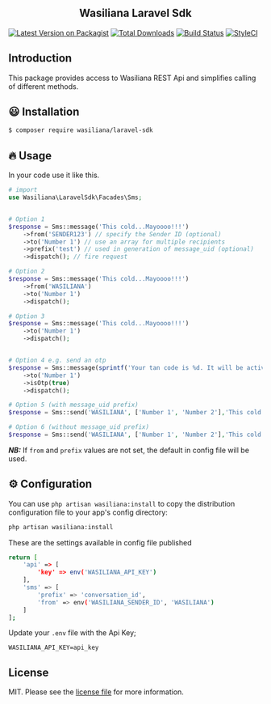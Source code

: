 <h2 align="center">
    Wasiliana Laravel Sdk
</h2>

<p align="center">

[![Latest Version on Packagist][ico-version]][link-packagist]
[![Total Downloads][ico-downloads]][link-downloads]
[![Build Status][ico-travis]][link-travis]
[![StyleCI][ico-styleci]][link-styleci]

</p>

## Introduction

This package provides access to Wasiliana REST Api and simplifies calling of different methods.

## :smiley: Installation

```bash
$ composer require wasiliana/laravel-sdk
```

## :fire: Usage

In your code use it like this.

```php
# import
use Wasiliana\LaravelSdk\Facades\Sms;


# Option 1
$response = Sms::message('This cold...Mayoooo!!!')
    ->from('SENDER123') // specify the Sender ID (optional)
    ->to('Number 1') // use an array for multiple recipients
    ->prefix('test') // used in generation of message_uid (optional)
    ->dispatch(); // fire request

# Option 2
$response = Sms::message('This cold...Mayoooo!!!')
    ->from('WASILIANA')
    ->to('Number 1')
    ->dispatch();

# Option 3
$response = Sms::message('This cold...Mayoooo!!!')
    ->to('Number 1')
    ->dispatch();


# Option 4 e.g. send an otp
$response = Sms::message(sprintf('Your tan code is %d. It will be active for the next 02:00  minutes', mt_rand(100000,999999)))
    ->to('Number 1')
    ->isOtp(true)
    ->dispatch();

# Option 5 (with message_uid prefix)
$response = Sms::send('WASILIANA', ['Number 1', 'Number 2'],'This cold...Mayoooo!!!', 'test');

# Option 6 (without message_uid prefix)
$response = Sms::send('WASILIANA', ['Number 1', 'Number 2'],'This cold...Mayoooo!!!');
```

**_NB:_** If `from` and `prefix` values are not set, the default in config file will be used.

## :gear: Configuration

You can use `php artisan wasiliana:install` to copy the distribution configuration file to your app's config directory:

```bash
php artisan wasiliana:install
```

These are the settings available in config file published

```bash
return [
    'api' => [
        'key' => env('WASILIANA_API_KEY')
    ],
    'sms' => [
        'prefix' => 'conversation_id',
        'from' => env('WASILIANA_SENDER_ID', 'WASILIANA')
    ]
];
```

Update your `.env` file with the Api Key;

```dotenv
WASILIANA_API_KEY=api_key
```

## License

MIT. Please see the [license file](license.md) for more information.

[ico-version]: https://img.shields.io/packagist/v/wasiliana/laravel-sdk.svg?style=flat-square
[ico-downloads]: https://img.shields.io/packagist/dt/wasiliana/laravel-sdk.svg?style=flat-square
[ico-travis]: https://img.shields.io/travis/wasiliana/laravel-sdk/master.svg?style=flat-square
[ico-styleci]: https://styleci.io/repos/12345678/shield
[link-packagist]: https://packagist.org/packages/wasiliana/laravel-sdk
[link-downloads]: https://packagist.org/packages/wasiliana/laravel-sdk
[link-travis]: https://travis-ci.org/wasiliana/laravel-sdk
[link-styleci]: https://styleci.io/repos/12345678
[link-author]: https://github.com/wasiliana
[link-contributors]: ../../contributors

